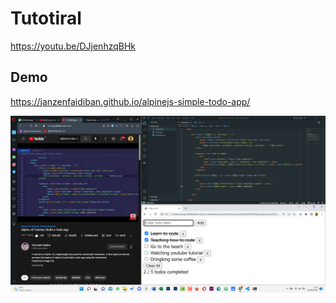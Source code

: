 # Tutotiral
https://youtu.be/DJjenhzqBHk

## Demo

https://janzenfaidiban.github.io/alpinejs-simple-todo-app/


![alt text](https://raw.githubusercontent.com/janzenfaidiban/alpinejs-simple-todo-app/main/alpinejs-tutorial-todo-app.png)
